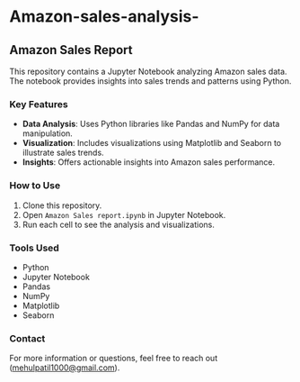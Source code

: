 # Amazon-sales-analysis-

## Amazon Sales Report

This repository contains a Jupyter Notebook analyzing Amazon sales data. The notebook provides insights into sales trends and patterns using Python.

### Key Features

- **Data Analysis**: Uses Python libraries like Pandas and NumPy for data manipulation.
- **Visualization**: Includes visualizations using Matplotlib and Seaborn to illustrate sales trends.
- **Insights**: Offers actionable insights into Amazon sales performance.

### How to Use

1. Clone this repository.
2. Open `Amazon Sales report.ipynb` in Jupyter Notebook.
3. Run each cell to see the analysis and visualizations.

### Tools Used

- Python
- Jupyter Notebook
- Pandas
- NumPy
- Matplotlib
- Seaborn

### Contact


For more information or questions, feel free to reach out (mehulpatil1000@gmail.com).
